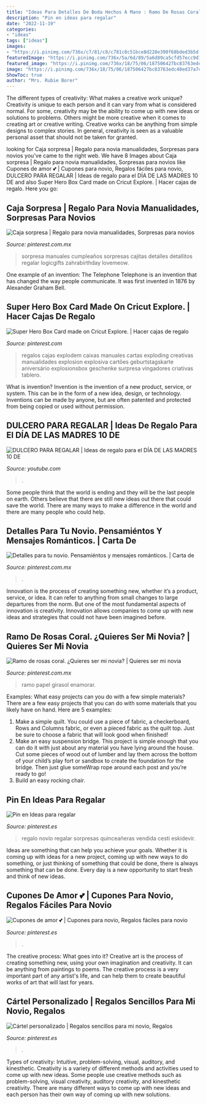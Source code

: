 ```yaml
---
title: "Ideas Para Detalles De Boda Hechos A Mano : Ramo De Rosas Coral. ¿quieres Ser Mi Novia?"
description: "Pin en ideas para regalar"
date: "2022-11-19"
categories:
- "ideas"
tags: ["ideas"]
images:
- "https://i.pinimg.com/736x/c7/81/c8/c781c8c51bce8d228e390f68bded3b5d.jpg"
featuredImage: "https://i.pinimg.com/736x/5a/6d/89/5a6d89ca5cfd57ecc9d1e18580a2d1b0.jpg"
featured_image: "https://i.pinimg.com/736x/18/75/06/187506427bc83763edc40ed37a7cb49a--cricut-explore-card-ideas.jpg"
image: "https://i.pinimg.com/736x/18/75/06/187506427bc83763edc40ed37a7cb49a--cricut-explore-card-ideas.jpg"
ShowToc: true
author: "Mrs. Rubie Borer"
---
```



The different types of creativity: What makes a creative work unique?
Creativity is unique to each person and it can vary from what is considered normal. For some, creativity may be the ability to come up with new ideas or solutions to problems. Others might be more creative when it comes to creating art or creative writing. Creative works can be anything from simple designs to complex stories. In general, creativity is seen as a valuable personal asset that should not be taken for granted.

	

		
looking for Caja sorpresa | Regalo para novia manualidades, Sorpresas para novios you've came to the right web. We have 8 Images about Caja sorpresa | Regalo para novia manualidades, Sorpresas para novios like Cupones de amor 💕 | Cupones para novio, Regalos fáciles para novio, DULCERO PARA REGALAR | Ideas de regalo para el DÍA DE LAS MADRES 10 DE and also Super Hero Box Card made on Cricut Explore. | Hacer cajas de regalo. Here you go:
		
    
## Caja Sorpresa | Regalo Para Novia Manualidades, Sorpresas Para Novios

<img loading=lazy src="https://i.pinimg.com/736x/5a/6d/89/5a6d89ca5cfd57ecc9d1e18580a2d1b0.jpg" onerror="this.onerror=null;this.src='https://tse2.mm.bing.net/th?id=OIP.sQwFa6iYSp82IgeruaaPJwHaJ3&amp;pid=15.1';" alt="Caja sorpresa | Regalo para novia manualidades, Sorpresas para novios">

_Source: pinterest.com.mx_

>sorpresa manuales cumpleaños sorpresas cajitas detalles detallitos regalar logicgifts zahrabirthday lovemeow. 

	

One example of an invention: The Telephone
Telephone is an invention that has changed the way people communicate. It was first invented in 1876 by Alexander Graham Bell.

    
## Super Hero Box Card Made On Cricut Explore. | Hacer Cajas De Regalo

<img loading=lazy src="https://i.pinimg.com/736x/18/75/06/187506427bc83763edc40ed37a7cb49a--cricut-explore-card-ideas.jpg" onerror="this.onerror=null;this.src='https://tse3.mm.bing.net/th?id=OIP.5rgvFDW0P2K8pPPqq8J0PAHaLH&amp;pid=15.1';" alt="Super Hero Box Card made on Cricut Explore. | Hacer cajas de regalo">

_Source: pinterest.com_

>regalos cajas explodem caixas manuales cartas exploding creativas manualidades explosion explosiva cartões geburtstagskarte aniversário explosionsbox geschenke surpresa vingadores criativas tablero. 

	

What is invention?
Invention is the invention of a new product, service, or system. This can be in the form of a new idea, design, or technology. Inventions can be made by anyone, but are often patented and protected from being copied or used without permission.

    
## DULCERO PARA REGALAR | Ideas De Regalo Para El DÍA DE LAS MADRES 10 DE

<img loading=lazy src="http://i.ytimg.com/vi/LrbcF-bvenk/maxresdefault.jpg" onerror="this.onerror=null;this.src='https://tse2.mm.bing.net/th?id=OIP.yGawl7Hdck4lHbC08UnUCgHaEK&amp;pid=15.1';" alt="DULCERO PARA REGALAR | Ideas de regalo para el DÍA DE LAS MADRES 10 DE">

_Source: youtube.com_

>. 

	

Some people think that the world is ending and they will be the last people on earth. Others believe that there are still new ideas out there that could save the world. There are many ways to make a difference in the world and there are many people who could help.

    
## Detalles Para Tu Novio. Pensamiéntos Y Mensajes Románticos. | Carta De

<img loading=lazy src="https://i.pinimg.com/736x/c7/81/c8/c781c8c51bce8d228e390f68bded3b5d.jpg" onerror="this.onerror=null;this.src='https://tse2.mm.bing.net/th?id=OIP.uqujJXCaSqcESEIE1pppGwHaNK&amp;pid=15.1';" alt="Detalles para tu novio. Pensamiéntos y mensajes románticos. | Carta de">

_Source: pinterest.com.mx_

>. 

	

Innovation is the process of creating something new, whether it’s a product, service, or idea. It can refer to anything from small changes to large departures from the norm. But one of the most fundamental aspects of innovation is creativity. Innovation allows companies to come up with new ideas and strategies that could not have been imagined before.

    
## Ramo De Rosas Coral. ¿Quieres Ser Mi Novia? | Quieres Ser Mi Novia

<img loading=lazy src="https://i.pinimg.com/736x/30/9c/8c/309c8ccde9a219f4c28ce7ae5ddadb98.jpg" onerror="this.onerror=null;this.src='https://tse4.mm.bing.net/th?id=OIP.RGISxb1BJpyCh-p15020CAHaJ3&amp;pid=15.1';" alt="Ramo de rosas coral. ¿Quieres ser mi novia? | Quieres ser mi novia">

_Source: pinterest.com.mx_

>ramo papel girasol enamorar. 

	

Examples: What easy projects can you do with a few simple materials?
There are a few easy projects that you can do with some materials that you likely have on hand. Here are 5 examples:
1. Make a simple quilt. You could use a piece of fabric, a checkerboard, Rows and Columns fabric, or even a pieced fabric as the quilt top. Just be sure to choose a fabric that will look good when finished! 
2. Make an easy suspension bridge. This project is simple enough that you can do it with just about any material you have lying around the house. Cut some pieces of wood out of lumber and lay them across the bottom of your child’s play fort or sandbox to create the foundation for the bridge. Then just glue someWrap rope around each post and you’re ready to go! 
3. Build an easy rocking chair.

    
## Pin En Ideas Para Regalar

<img loading=lazy src="https://i.pinimg.com/736x/ba/5d/df/ba5ddf3e45e3b18eee40ae5083d5255c.jpg" onerror="this.onerror=null;this.src='https://tse4.mm.bing.net/th?id=OIP.hb2eHU49lzMz_T1HX8PB6gHaPm&amp;pid=15.1';" alt="Pin en Ideas para regalar">

_Source: pinterest.es_

>regalo novio regalar sorpresas quinceañeras vendida cesti eskidevir. 

	

Ideas are something that can help you achieve your goals. Whether it is coming up with ideas for a new project, coming up with new ways to do something, or just thinking of something that could be done, there is always something that can be done. Every day is a new opportunity to start fresh and think of new ideas.

    
## Cupones De Amor 💕 | Cupones Para Novio, Regalos Fáciles Para Novio

<img loading=lazy src="https://i.pinimg.com/736x/aa/09/33/aa0933660961827bc01b9aff4543d4d1.jpg" onerror="this.onerror=null;this.src='https://tse3.mm.bing.net/th?id=OIP.2zHn2pSelSq6k9cot-kWPAHaJ3&amp;pid=15.1';" alt="Cupones de amor 💕 | Cupones para novio, Regalos fáciles para novio">

_Source: pinterest.es_

>. 

	

The creative process: What goes into it?
Creative art is the process of creating something new, using your own imagination and creativity. It can be anything from paintings to poems. The creative process is a very important part of any artist's life, and can help them to create beautiful works of art that will last for years.

    
## Cártel Personalizado | Regalos Sencillos Para Mi Novio, Regalos

<img loading=lazy src="https://i.pinimg.com/736x/74/39/3f/74393f5d9ba66e5f17f90d6c631f4fef.jpg" onerror="this.onerror=null;this.src='https://tse1.mm.bing.net/th?id=OIP.z_w_JZ5G-P8A5Q4GJgH3owHaJQ&amp;pid=15.1';" alt="Cártel personalizado | Regalos sencillos para mi novio, Regalos">

_Source: pinterest.es_

>. 

	

Types of creativity: Intuitive, problem-solving, visual, auditory, and kinesthetic.
Creativity is a variety of different methods and activities used to come up with new ideas. Some people use creative methods such as problem-solving, visual creativity, auditory creativity, and kinesthetic creativity. There are many different ways to come up with new ideas and each person has their own way of coming up with new solutions.

